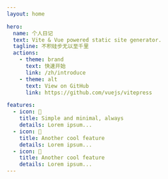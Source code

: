 ```yaml
---
layout: home

hero:
  name: 个人日记
  text: Vite & Vue powered static site generator.
  tagline: 不积硅步无以至千里
  actions:
    - theme: brand
      text: 快速开始
      link: /zh/introduce
    - theme: alt
      text: View on GitHub
      link: https://github.com/vuejs/vitepress

features:
  - icon: 🤣
    title: Simple and minimal, always
    details: Lorem ipsum...
  - icon: 🦄
    title: Another cool feature
    details: Lorem ipsum...
  - icon: 🥳
    title: Another cool feature
    details: Lorem ipsum...
---
```



